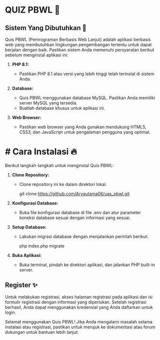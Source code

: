 # QUIZ PBWL 📝

## Sistem Yang Dibutuhkan 🚀

Quis PBWL (Pemrograman Berbasis Web Lanjut) adalah aplikasi berbasis web yang membutuhkan lingkungan pengembangan tertentu untuk dapat berjalan dengan baik. Pastikan sistem Anda memenuhi persyaratan berikut sebelum menginstal aplikasi ini:

1. **PHP 8.1:**
   - Pastikan PHP 8.1 atau versi yang lebih tinggi telah terinstal di sistem Anda.

2. **Database:**
   - Quis PBWL menggunakan database MySQL. Pastikan Anda memiliki server MySQL yang tersedia.
   - Buatlah database khusus untuk aplikasi ini.

3. **Web Browser:**
   - Pastikan web browser yang Anda gunakan mendukung HTML5, CSS3, dan JavaScript untuk pengalaman pengguna yang optimal.

#  # Cara Instalasi 🔥

Berikut langkah-langkah untuk menginstal Quis PBWL:

1. **Clone Repository:**
   - Clone repository ini ke dalam direktori lokal.

     git clone https://github.com/Aryautama06/uas_pbwl.git

2. **Konfigurasi Database:**
   - Buka file konfigurasi database di file .env  dan atur parameter koneksi database sesuai dengan informasi yang sesuai.

3. **Setup Database:**
   - Lakukan migrasi database dengan menjalankan perintah berikut:

     php index.php migrate

4. **Buka Aplikasi:**
   - Buka terminal, pindah ke direktori aplikasi, dan jalankan PHP built-in server.


## Register ✨
Untuk melakukan registrasi, akses halaman registrasi pada aplikasi dan isi formulir registrasi dengan informasi yang diperlukan. Setelah registrasi berhasil, Anda dapat menggunakan kredensial yang Anda daftarkan untuk login.

Selamat menggunakan Quis PBWL! Jika Anda mengalami masalah selama instalasi atau registrasi, pastikan untuk merujuk ke dokumentasi atau forum dukungan untuk bantuan lebih lanjut.
